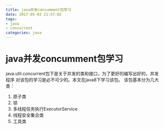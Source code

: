 ```yaml
---
title: java并发concumment包学习
date: 2017-05-03 21:57:02
tags: 
- java
- concurrent
categories: java
---
```


#                 java并发concumment包学习

java.util.concurrent包下是关于并发的类和接口，为了更好的编写出好的，并发程序
对该包的学习是必不可少的。本文在java8下学习该包。
该包基本分为几大类：
1. 原子类
2. 锁
3. 多线程任务执行ExecutorService
4. 线程安全集合类
5. 工具类




